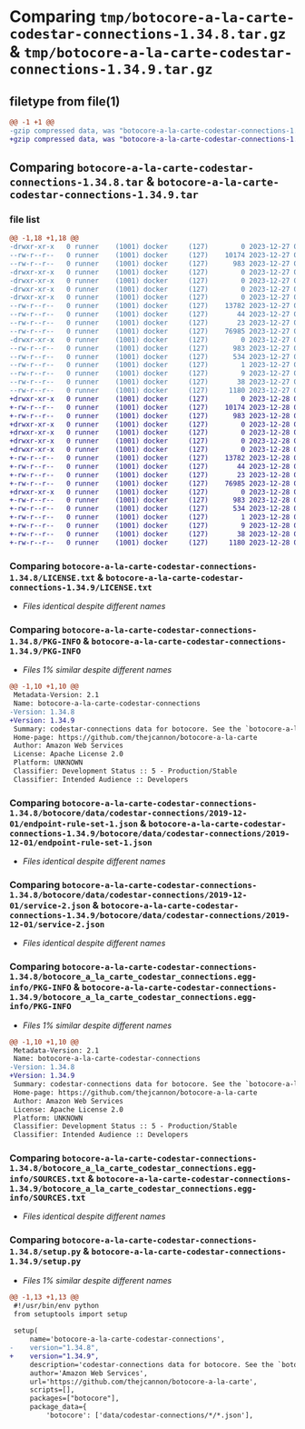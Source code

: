 # Comparing `tmp/botocore-a-la-carte-codestar-connections-1.34.8.tar.gz` & `tmp/botocore-a-la-carte-codestar-connections-1.34.9.tar.gz`

## filetype from file(1)

```diff
@@ -1 +1 @@
-gzip compressed data, was "botocore-a-la-carte-codestar-connections-1.34.8.tar", last modified: Wed Dec 27 01:06:33 2023, max compression
+gzip compressed data, was "botocore-a-la-carte-codestar-connections-1.34.9.tar", last modified: Thu Dec 28 01:06:34 2023, max compression
```

## Comparing `botocore-a-la-carte-codestar-connections-1.34.8.tar` & `botocore-a-la-carte-codestar-connections-1.34.9.tar`

### file list

```diff
@@ -1,18 +1,18 @@
-drwxr-xr-x   0 runner    (1001) docker     (127)        0 2023-12-27 01:06:33.111297 botocore-a-la-carte-codestar-connections-1.34.8/
--rw-r--r--   0 runner    (1001) docker     (127)    10174 2023-12-27 01:06:32.000000 botocore-a-la-carte-codestar-connections-1.34.8/LICENSE.txt
--rw-r--r--   0 runner    (1001) docker     (127)      983 2023-12-27 01:06:33.107297 botocore-a-la-carte-codestar-connections-1.34.8/PKG-INFO
-drwxr-xr-x   0 runner    (1001) docker     (127)        0 2023-12-27 01:06:33.107297 botocore-a-la-carte-codestar-connections-1.34.8/botocore/
-drwxr-xr-x   0 runner    (1001) docker     (127)        0 2023-12-27 01:06:33.107297 botocore-a-la-carte-codestar-connections-1.34.8/botocore/data/
-drwxr-xr-x   0 runner    (1001) docker     (127)        0 2023-12-27 01:06:33.107297 botocore-a-la-carte-codestar-connections-1.34.8/botocore/data/codestar-connections/
-drwxr-xr-x   0 runner    (1001) docker     (127)        0 2023-12-27 01:06:33.107297 botocore-a-la-carte-codestar-connections-1.34.8/botocore/data/codestar-connections/2019-12-01/
--rw-r--r--   0 runner    (1001) docker     (127)    13782 2023-12-27 01:06:28.000000 botocore-a-la-carte-codestar-connections-1.34.8/botocore/data/codestar-connections/2019-12-01/endpoint-rule-set-1.json
--rw-r--r--   0 runner    (1001) docker     (127)       44 2023-12-27 01:06:28.000000 botocore-a-la-carte-codestar-connections-1.34.8/botocore/data/codestar-connections/2019-12-01/examples-1.json
--rw-r--r--   0 runner    (1001) docker     (127)       23 2023-12-27 01:06:28.000000 botocore-a-la-carte-codestar-connections-1.34.8/botocore/data/codestar-connections/2019-12-01/paginators-1.json
--rw-r--r--   0 runner    (1001) docker     (127)    76985 2023-12-27 01:06:28.000000 botocore-a-la-carte-codestar-connections-1.34.8/botocore/data/codestar-connections/2019-12-01/service-2.json
-drwxr-xr-x   0 runner    (1001) docker     (127)        0 2023-12-27 01:06:33.107297 botocore-a-la-carte-codestar-connections-1.34.8/botocore_a_la_carte_codestar_connections.egg-info/
--rw-r--r--   0 runner    (1001) docker     (127)      983 2023-12-27 01:06:33.000000 botocore-a-la-carte-codestar-connections-1.34.8/botocore_a_la_carte_codestar_connections.egg-info/PKG-INFO
--rw-r--r--   0 runner    (1001) docker     (127)      534 2023-12-27 01:06:33.000000 botocore-a-la-carte-codestar-connections-1.34.8/botocore_a_la_carte_codestar_connections.egg-info/SOURCES.txt
--rw-r--r--   0 runner    (1001) docker     (127)        1 2023-12-27 01:06:33.000000 botocore-a-la-carte-codestar-connections-1.34.8/botocore_a_la_carte_codestar_connections.egg-info/dependency_links.txt
--rw-r--r--   0 runner    (1001) docker     (127)        9 2023-12-27 01:06:33.000000 botocore-a-la-carte-codestar-connections-1.34.8/botocore_a_la_carte_codestar_connections.egg-info/top_level.txt
--rw-r--r--   0 runner    (1001) docker     (127)       38 2023-12-27 01:06:33.111297 botocore-a-la-carte-codestar-connections-1.34.8/setup.cfg
--rw-r--r--   0 runner    (1001) docker     (127)     1180 2023-12-27 01:06:32.000000 botocore-a-la-carte-codestar-connections-1.34.8/setup.py
+drwxr-xr-x   0 runner    (1001) docker     (127)        0 2023-12-28 01:06:34.550223 botocore-a-la-carte-codestar-connections-1.34.9/
+-rw-r--r--   0 runner    (1001) docker     (127)    10174 2023-12-28 01:06:34.000000 botocore-a-la-carte-codestar-connections-1.34.9/LICENSE.txt
+-rw-r--r--   0 runner    (1001) docker     (127)      983 2023-12-28 01:06:34.550223 botocore-a-la-carte-codestar-connections-1.34.9/PKG-INFO
+drwxr-xr-x   0 runner    (1001) docker     (127)        0 2023-12-28 01:06:34.550223 botocore-a-la-carte-codestar-connections-1.34.9/botocore/
+drwxr-xr-x   0 runner    (1001) docker     (127)        0 2023-12-28 01:06:34.550223 botocore-a-la-carte-codestar-connections-1.34.9/botocore/data/
+drwxr-xr-x   0 runner    (1001) docker     (127)        0 2023-12-28 01:06:34.550223 botocore-a-la-carte-codestar-connections-1.34.9/botocore/data/codestar-connections/
+drwxr-xr-x   0 runner    (1001) docker     (127)        0 2023-12-28 01:06:34.550223 botocore-a-la-carte-codestar-connections-1.34.9/botocore/data/codestar-connections/2019-12-01/
+-rw-r--r--   0 runner    (1001) docker     (127)    13782 2023-12-28 01:06:26.000000 botocore-a-la-carte-codestar-connections-1.34.9/botocore/data/codestar-connections/2019-12-01/endpoint-rule-set-1.json
+-rw-r--r--   0 runner    (1001) docker     (127)       44 2023-12-28 01:06:26.000000 botocore-a-la-carte-codestar-connections-1.34.9/botocore/data/codestar-connections/2019-12-01/examples-1.json
+-rw-r--r--   0 runner    (1001) docker     (127)       23 2023-12-28 01:06:26.000000 botocore-a-la-carte-codestar-connections-1.34.9/botocore/data/codestar-connections/2019-12-01/paginators-1.json
+-rw-r--r--   0 runner    (1001) docker     (127)    76985 2023-12-28 01:06:26.000000 botocore-a-la-carte-codestar-connections-1.34.9/botocore/data/codestar-connections/2019-12-01/service-2.json
+drwxr-xr-x   0 runner    (1001) docker     (127)        0 2023-12-28 01:06:34.550223 botocore-a-la-carte-codestar-connections-1.34.9/botocore_a_la_carte_codestar_connections.egg-info/
+-rw-r--r--   0 runner    (1001) docker     (127)      983 2023-12-28 01:06:34.000000 botocore-a-la-carte-codestar-connections-1.34.9/botocore_a_la_carte_codestar_connections.egg-info/PKG-INFO
+-rw-r--r--   0 runner    (1001) docker     (127)      534 2023-12-28 01:06:34.000000 botocore-a-la-carte-codestar-connections-1.34.9/botocore_a_la_carte_codestar_connections.egg-info/SOURCES.txt
+-rw-r--r--   0 runner    (1001) docker     (127)        1 2023-12-28 01:06:34.000000 botocore-a-la-carte-codestar-connections-1.34.9/botocore_a_la_carte_codestar_connections.egg-info/dependency_links.txt
+-rw-r--r--   0 runner    (1001) docker     (127)        9 2023-12-28 01:06:34.000000 botocore-a-la-carte-codestar-connections-1.34.9/botocore_a_la_carte_codestar_connections.egg-info/top_level.txt
+-rw-r--r--   0 runner    (1001) docker     (127)       38 2023-12-28 01:06:34.550223 botocore-a-la-carte-codestar-connections-1.34.9/setup.cfg
+-rw-r--r--   0 runner    (1001) docker     (127)     1180 2023-12-28 01:06:34.000000 botocore-a-la-carte-codestar-connections-1.34.9/setup.py
```

### Comparing `botocore-a-la-carte-codestar-connections-1.34.8/LICENSE.txt` & `botocore-a-la-carte-codestar-connections-1.34.9/LICENSE.txt`

 * *Files identical despite different names*

### Comparing `botocore-a-la-carte-codestar-connections-1.34.8/PKG-INFO` & `botocore-a-la-carte-codestar-connections-1.34.9/PKG-INFO`

 * *Files 1% similar despite different names*

```diff
@@ -1,10 +1,10 @@
 Metadata-Version: 2.1
 Name: botocore-a-la-carte-codestar-connections
-Version: 1.34.8
+Version: 1.34.9
 Summary: codestar-connections data for botocore. See the `botocore-a-la-carte` package for more info.
 Home-page: https://github.com/thejcannon/botocore-a-la-carte
 Author: Amazon Web Services
 License: Apache License 2.0
 Platform: UNKNOWN
 Classifier: Development Status :: 5 - Production/Stable
 Classifier: Intended Audience :: Developers
```

### Comparing `botocore-a-la-carte-codestar-connections-1.34.8/botocore/data/codestar-connections/2019-12-01/endpoint-rule-set-1.json` & `botocore-a-la-carte-codestar-connections-1.34.9/botocore/data/codestar-connections/2019-12-01/endpoint-rule-set-1.json`

 * *Files identical despite different names*

### Comparing `botocore-a-la-carte-codestar-connections-1.34.8/botocore/data/codestar-connections/2019-12-01/service-2.json` & `botocore-a-la-carte-codestar-connections-1.34.9/botocore/data/codestar-connections/2019-12-01/service-2.json`

 * *Files identical despite different names*

### Comparing `botocore-a-la-carte-codestar-connections-1.34.8/botocore_a_la_carte_codestar_connections.egg-info/PKG-INFO` & `botocore-a-la-carte-codestar-connections-1.34.9/botocore_a_la_carte_codestar_connections.egg-info/PKG-INFO`

 * *Files 1% similar despite different names*

```diff
@@ -1,10 +1,10 @@
 Metadata-Version: 2.1
 Name: botocore-a-la-carte-codestar-connections
-Version: 1.34.8
+Version: 1.34.9
 Summary: codestar-connections data for botocore. See the `botocore-a-la-carte` package for more info.
 Home-page: https://github.com/thejcannon/botocore-a-la-carte
 Author: Amazon Web Services
 License: Apache License 2.0
 Platform: UNKNOWN
 Classifier: Development Status :: 5 - Production/Stable
 Classifier: Intended Audience :: Developers
```

### Comparing `botocore-a-la-carte-codestar-connections-1.34.8/botocore_a_la_carte_codestar_connections.egg-info/SOURCES.txt` & `botocore-a-la-carte-codestar-connections-1.34.9/botocore_a_la_carte_codestar_connections.egg-info/SOURCES.txt`

 * *Files identical despite different names*

### Comparing `botocore-a-la-carte-codestar-connections-1.34.8/setup.py` & `botocore-a-la-carte-codestar-connections-1.34.9/setup.py`

 * *Files 1% similar despite different names*

```diff
@@ -1,13 +1,13 @@
 #!/usr/bin/env python
 from setuptools import setup
 
 setup(
     name='botocore-a-la-carte-codestar-connections',
-    version="1.34.8",
+    version="1.34.9",
     description='codestar-connections data for botocore. See the `botocore-a-la-carte` package for more info.',
     author='Amazon Web Services',
     url='https://github.com/thejcannon/botocore-a-la-carte',
     scripts=[],
     packages=["botocore"],
     package_data={
         'botocore': ['data/codestar-connections/*/*.json'],
```


